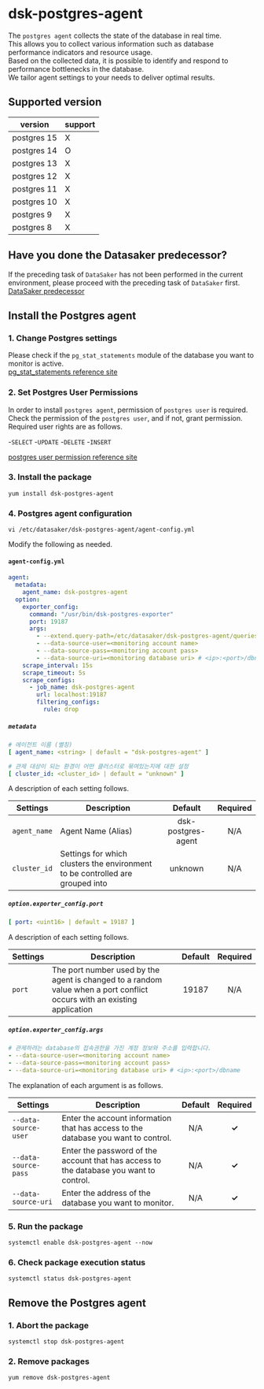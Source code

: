 # dsk-postgres-agent

The `postgres agent` collects the state of the database in real time.\
This allows you to collect various information such as database performance indicators and resource usage.\
Based on the collected data, it is possible to identify and respond to performance bottlenecks in the database.\
We tailor agent settings to your needs to deliver optimal results.

## Supported version

|version|support|
|---|---|
|postgres 15|X|
|postgres 14|O|
|postgres 13|X|
|postgres 12|X|
|postgres 11|X|
|postgres 10|X|
|postgres 9|X|
|postgres 8|X|

## Have you done the Datasaker predecessor?

If the preceding task of `DataSaker` has not been performed in the current environment, please proceed with the preceding task of `DataSaker` first. [DataSaker predecessor](${PREPARATION_MANUAL_KR})

## Install the Postgres agent

### 1. Change Postgres settings

Please check if the `pg_stat_statements` module of the database you want to monitor is active.\
[pg_stat_statements reference site](https://www.postgresql.org/docs/14/pgstatstatements.html)

### 2. Set Postgres User Permissions

In order to install `postgres agent`, permission of `postgres user` is required.\
Check the permission of the `postgres user`, and if not, grant permission.\
Required user rights are as follows.

-`SELECT`
-`UPDATE`
-`DELETE`
-`INSERT`

[postgres user permission reference site](https://www.postgresql.org/docs/14/sql-grant.html)

### 3. Install the package
```shell
yum install dsk-postgres-agent
```
### 4. Postgres agent configuration
```shell
vi /etc/datasaker/dsk-postgres-agent/agent-config.yml
```
Modify the following as needed.

#### `agent-config.yml`
```yaml
agent:
  metadata:
    agent_name: dsk-postgres-agent
  option:
    exporter_config:
      command: "/usr/bin/dsk-postgres-exporter"
      port: 19187
      args:
        - --extend.query-path=/etc/datasaker/dsk-postgres-agent/queries.yaml
        - --data-source-user=<monitoring account name>
        - --data-source-pass=<monitoring account pass>
        - --data-source-uri=<monitoring database uri> # <ip>:<port>/dbname
    scrape_interval: 15s
    scrape_timeout: 5s
    scrape_configs:
      - job_name: dsk-postgres-agent
        url: localhost:19187
        filtering_configs:
          rule: drop
```
##### `metadata`
```yaml
# 에이전트 이름 (별칭)
[ agent_name: <string> | default = "dsk-postgres-agent" ]

# 관제 대상이 되는 환경이 어떤 클러스터로 묶여있는지에 대한 설정
[ cluster_id: <cluster_id> | default = "unknown" ]
```
A description of each setting follows.

| **Settings** | **Description** | **Default** | **Required** |
| -------------------------- | ---------------------------------------------------------------------------------------------------- | :----------: | :------------: |
| `agent_name` | Agent Name (Alias) | dsk-postgres-agent | N/A |
| `cluster_id` | Settings for which clusters the environment to be controlled are grouped into | unknown | N/A |

##### `option.exporter_config.port`
```yaml
[ port: <uint16> | default = 19187 ]
```
A description of each setting follows.

| **Settings** | **Description** | **Default** | **Required** |
| ------------ | ---------------------------------------------------------------------------------------------------- | :----------: | :------------: |
| `port` | The port number used by the agent is changed to a random value when a port conflict occurs with an existing application | 19187 | N/A |

##### `option.exporter_config.args`
```yaml
# 관제하려는 database의 접속권한을 가진 계정 정보와 주소를 입력합니다.
- --data-source-user=<monitoring account name>
- --data-source-pass=<monitoring account pass>
- --data-source-uri=<monitoring database uri> # <ip>:<port>/dbname
```
The explanation of each argument is as follows.

| **Settings** | **Description** | **Default** | **Required** |
| ------------ | ---------------------------------------------------------------------------------------------------- | :----------: | :------------: |
| `--data-source-user` | Enter the account information that has access to the database you want to control. | N/A | **✓** |
| `--data-source-pass` | Enter the password of the account that has access to the database you want to control. | N/A | **✓** |
| `--data-source-uri` | Enter the address of the database you want to monitor. | N/A | **✓** |

### 5. Run the package
```shell
systemctl enable dsk-postgres-agent --now
```
### 6. Check package execution status
```shell
systemctl status dsk-postgres-agent
```
## Remove the Postgres agent

### 1. Abort the package
```shell
systemctl stop dsk-postgres-agent
```
### 2. Remove packages
```shell
yum remove dsk-postgres-agent
```
